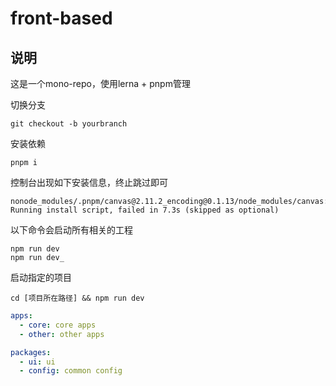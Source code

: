 # front-based
## 说明
这是一个mono-repo，使用lerna + pnpm管理

切换分支
```shell
git checkout -b yourbranch
```

安装依赖
```shell
pnpm i
```
控制台出现如下安装信息，终止跳过即可
```text
nonode_modules/.pnpm/canvas@2.11.2_encoding@0.1.13/node_modules/canvas: Running install script, failed in 7.3s (skipped as optional)
```

以下命令会启动所有相关的工程
```shell
npm run dev
npm run dev_

```

启动指定的项目
```shell
cd [项目所在路径] && npm run dev
```

```yaml
apps: 
  - core: core apps
  - other: other apps

packages:
  - ui: ui
  - config: common config
```
